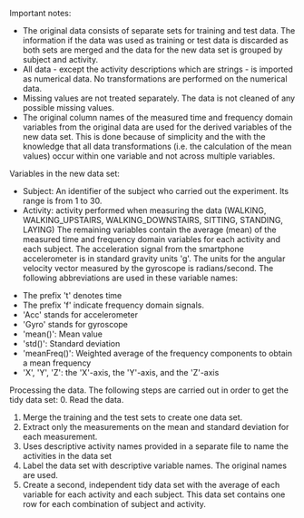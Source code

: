 
Important notes:
- The original data consists of separate sets for training and test data. The information if the data was used as training or test data is discarded as both sets are merged and the data for the new data set is grouped by subject and activity.
- All data - except the activity descriptions which are strings - is imported as numerical data. No transformations are performed on the numerical data.
- Missing values are not treated separately. The data is not cleaned of any possible missing values.
- The original column names of the measured time and frequency domain variables from the original data are used for the derived variables of the new data set. This is done because of simplicity and the with the knowledge that all data transformations (i.e. the calculation of the mean values) occur within one variable and not across multiple variables.

Variables in the new data set:
- Subject: An identifier of the subject who carried out the experiment. Its range is from 1 to 30. 
- Activity: activity performed when measuring the data (WALKING, WALKING_UPSTAIRS, WALKING_DOWNSTAIRS, SITTING, STANDING, LAYING) 
The remaining variables contain the average (mean) of the measured time and frequency domain variables for each activity and each subject.
The acceleration signal from the smartphone accelerometer is in standard gravity units 'g'.
The units for the angular velocity vector measured by the gyroscope is radians/second. 
The following abbreviations are used in these variable names:
* The prefix 't' denotes time
* The prefix 'f' indicate frequency domain signals.
* 'Acc' stands for accelerometer 
* 'Gyro' stands for gyroscope
* 'mean()': Mean value
* 'std()': Standard deviation
* 'meanFreq()': Weighted average of the frequency components to obtain a mean frequency
* 'X', 'Y', 'Z': the 'X'-axis, the 'Y'-axis, and the 'Z'-axis

Processing the data. The following steps are carried out in order to get the tidy data set: 
0. Read the data.
1. Merge the training and the test sets to create one data set.
2. Extract only the measurements on the mean and standard deviation for each measurement. 
3. Uses descriptive activity names provided in a separate file to name the activities in the data set
4. Label the data set with descriptive variable names. The original names are used.
5. Create a second, independent tidy data set with the average of each variable for each activity and each subject. This data set contains one row for each combination of subject and activity.